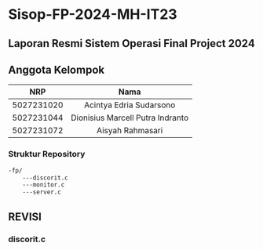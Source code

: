 # Sisop-FP-2024-MH-IT23

## Laporan Resmi Sistem Operasi Final Project 2024
## Anggota Kelompok

| NRP        | Nama                            |
|:----------:|:-------------------------------:|
| 5027231020 | Acintya Edria Sudarsono         |
| 5027231044 | Dionisius Marcell Putra Indranto|
| 5027231072 | Aisyah Rahmasari                |

### Struktur Repository 

```sh
-fp/
    ---discorit.c 
    ---monitor.c 
    ---server.c 
```
## REVISI

### discorit.c


